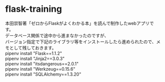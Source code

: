 # flask-training
本田崇智著「ゼロからFlaskがよくわかる本」を読んで制作したwebアプリです。<br>
データベース関係で途中から進まなかったのですが、<br>
バージョン指定で下記のライブラリ等をインストールしたら進められたので、メモとして残しておきます。<br>
pipenv install "Flask==1.1.2"<br>
pipenv install "Jinja2==3.0.3"<br>
pipenv install "itsdangerous==2.0.1"<br>
pipenv install "Werkzeug==0.15.6"<br>
pipenv install "SQLAlchemy==1.3.20"<br>
